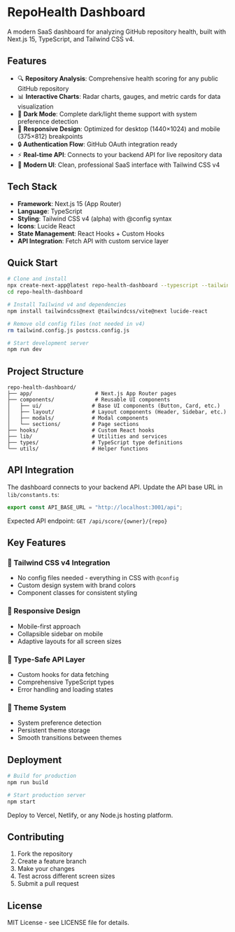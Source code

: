 # RepoHealth Dashboard

A modern SaaS dashboard for analyzing GitHub repository health, built with Next.js 15, TypeScript, and Tailwind CSS v4.

## Features

- 🔍 **Repository Analysis**: Comprehensive health scoring for any public GitHub repository
- 📊 **Interactive Charts**: Radar charts, gauges, and metric cards for data visualization
- 🌙 **Dark Mode**: Complete dark/light theme support with system preference detection
- 📱 **Responsive Design**: Optimized for desktop (1440×1024) and mobile (375×812) breakpoints
- 🔒 **Authentication Flow**: GitHub OAuth integration ready
- ⚡ **Real-time API**: Connects to your backend API for live repository data
- 🎨 **Modern UI**: Clean, professional SaaS interface with Tailwind CSS v4

## Tech Stack

- **Framework**: Next.js 15 (App Router)
- **Language**: TypeScript
- **Styling**: Tailwind CSS v4 (alpha) with @config syntax
- **Icons**: Lucide React
- **State Management**: React Hooks + Custom Hooks
- **API Integration**: Fetch API with custom service layer

## Quick Start

```bash
# Clone and install
npx create-next-app@latest repo-health-dashboard --typescript --tailwind --eslint --app
cd repo-health-dashboard

# Install Tailwind v4 and dependencies
npm install tailwindcss@next @tailwindcss/vite@next lucide-react

# Remove old config files (not needed in v4)
rm tailwind.config.js postcss.config.js

# Start development server
npm run dev
```

## Project Structure

```
repo-health-dashboard/
├── app/                    # Next.js App Router pages
├── components/             # Reusable UI components
│   ├── ui/                # Base UI components (Button, Card, etc.)
│   ├── layout/            # Layout components (Header, Sidebar, etc.)
│   ├── modals/            # Modal components
│   └── sections/          # Page sections
├── hooks/                 # Custom React hooks
├── lib/                   # Utilities and services
├── types/                 # TypeScript type definitions
└── utils/                 # Helper functions
```

## API Integration

The dashboard connects to your backend API. Update the API base URL in `lib/constants.ts`:

```typescript
export const API_BASE_URL = "http://localhost:3001/api";
```

Expected API endpoint: `GET /api/score/{owner}/{repo}`

## Key Features

### 🎨 Tailwind CSS v4 Integration

- No config files needed - everything in CSS with `@config`
- Custom design system with brand colors
- Component classes for consistent styling

### 📱 Responsive Design

- Mobile-first approach
- Collapsible sidebar on mobile
- Adaptive layouts for all screen sizes

### 🔗 Type-Safe API Layer

- Custom hooks for data fetching
- Comprehensive TypeScript types
- Error handling and loading states

### 🌙 Theme System

- System preference detection
- Persistent theme storage
- Smooth transitions between themes

## Deployment

```bash
# Build for production
npm run build

# Start production server
npm start
```

Deploy to Vercel, Netlify, or any Node.js hosting platform.

## Contributing

1. Fork the repository
2. Create a feature branch
3. Make your changes
4. Test across different screen sizes
5. Submit a pull request

## License

MIT License - see LICENSE file for details.
